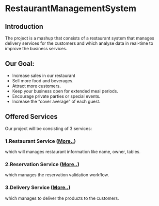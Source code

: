# RestaurantManagementSystem

## Introduction
The project is a mashup that consists of a restaurant system that manages delivery services for the customers and which analyse data in real-time to improve the business services. 


## Our Goal:
* Increase sales in our restaurant
* Sell more food and beverages.
* Attract more customers.
* Keep your business open for extended meal periods.
* Encourage private parties or special events.
* Increase the “cover average” of each guest.

## Offered Services
Our project will be consisting of 3 services:

### 1.Restaurant Service ([More..](https://github.com/youssefMes/RestaurantManagementSystem/wiki/1.-Restaurant-service))
which will manages restaurant information like name, owner, tables.

### 2.Reservation Service ([More..](https://github.com/youssefMes/RestaurantManagementSystem/wiki/2.-Reservation-service))
which manages the reservation validation workflow.

### 3.Delivery Service ([More..](https://github.com/youssefMes/RestaurantManagementSystem/wiki/3.-Delivery-service))
which manages to deliver the products to the customers.
